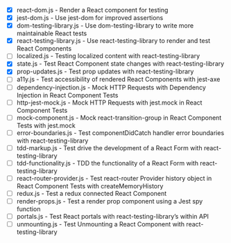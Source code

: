 - [x] react-dom.js - Render a React component for testing
- [x] jest-dom.js - Use jest-dom for improved assertions
- [x] dom-testing-library.js - Use dom-testing-library to write more maintainable React tests
- [x] react-testing-library.js - Use react-testing-library to render and test React Components
- [ ] localized.js - Testing localized content with react-testing-library
- [x] state.js - Test React Component state changes with react-testing-library
- [x] prop-updates.js - Test prop updates with react-testing-library
- [ ] a11y.js - Test accessibility of rendered React Components with jest-axe
- [ ] dependency-injection.js - Mock HTTP Requests with Dependency Injection in React Component Tests
- [ ] http-jest-mock.js - Mock HTTP Requests with jest.mock in React Component Tests
- [ ] mock-component.js - Mock react-transition-group in React Component Tests with jest.mock
- [ ] error-boundaries.js - Test componentDidCatch handler error boundaries with react-testing-library
- [ ] tdd-markup.js - Test drive the development of a React Form with react-testing-library
- [ ] tdd-functionality.js - TDD the functionality of a React Form with react-testing-library
- [ ] react-router-provider.js - Test react-router Provider history object in React Component Tests with createMemoryHistory
- [ ] redux.js - Test a redux connected React Component
- [ ] render-props.js - Test a render prop component using a Jest spy function
- [ ] portals.js - Test React portals with react-testing-library’s within API
- [ ] unmounting.js - Test Unmounting a React Component with react-testing-library
